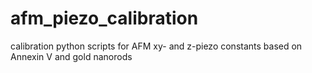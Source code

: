 # afm_piezo_calibration
calibration python scripts for AFM xy- and z-piezo constants based on Annexin V and gold nanorods
